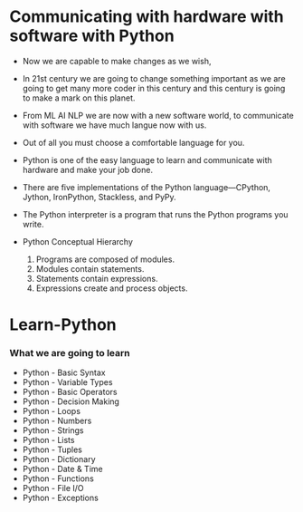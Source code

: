 # Communicating with hardware with software with Python
- Now we are capable to make changes as we wish,
- In 21st century we are going to change something important as we are going to get many more coder in this century and this century is going to make a mark on this planet.
- From ML AI NLP we are now with a new software world, to communicate with software we have much langue now with us.
- Out of all you must choose a comfortable language for you.
- Python is one of the easy language to learn and communicate with hardware and make your job done.

- There are five implementations of the Python language—CPython, Jython, IronPython, Stackless, and PyPy. 
- The Python interpreter is a program that runs the Python programs you write.

- Python Conceptual Hierarchy 
    1.	Programs are composed of modules.
    2.	Modules contain statements.
    3.	Statements contain expressions. 
    4.	Expressions create and process objects.

# Learn-Python

 ### What we are going to learn

- Python - Basic Syntax
- Python - Variable Types
- Python - Basic Operators
- Python - Decision Making
- Python - Loops
- Python - Numbers
- Python - Strings
- Python - Lists
- Python - Tuples
- Python - Dictionary
- Python - Date & Time
- Python - Functions
- Python - File I/O
- Python - Exceptions
